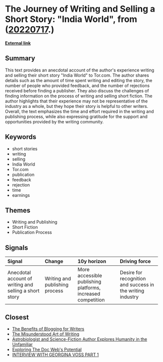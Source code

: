 # __The Journey of Writing and Selling a Short Story: "India World"__, from ([20220717](https://kghosh.substack.com/p/20220717).)

__[External link](https://superamit.substack.com/p/short-stories-how-much-do-you-make)__



## Summary

This text provides an anecdotal account of the author's experience writing and selling their short story "India World" to Tor.com. The author shares details such as the amount of time spent writing and editing the story, the number of people who provided feedback, and the number of rejections received before finding a publisher. They also discuss the challenges of finding information on the process of writing and selling short fiction. The author highlights that their experience may not be representative of the industry as a whole, but they hope their story is helpful to other writers. Overall, the text emphasizes the time and effort required in the writing and publishing process, while also expressing gratitude for the support and opportunities provided by the writing community.

## Keywords

* short stories
* writing
* selling
* India World
* Tor.com
* publication
* feedback
* rejection
* time
* earnings

## Themes

* Writing and Publishing
* Short Fiction
* Publication Process

## Signals

| Signal                                                 | Change                         | 10y horizon                                                 | Driving force                                              |
|:-------------------------------------------------------|:-------------------------------|:------------------------------------------------------------|:-----------------------------------------------------------|
| Anecdotal account of writing and selling a short story | Writing and publishing process | More accessible publishing platforms, increased competition | Desire for recognition and success in the writing industry |

## Closest

* [The Benefits of Blogging for Writers](6b3692a1d1a6c0c95fdf258204f85ebb)
* [The Misunderstood Art of Writing](084d5851e2f7a188dcc1d0f7e364f444)
* [Astrobiologist and Science-Fiction Author Explores Humanity in the Unfamiliar](64666123637fc35c1f3f2197c2b0fe14)
* [Exploring The Doc Web's Potential](f3a7f43f72bbe0738bd52000b96c3c82)
* [INTERVIEW WITH GEORGINA VOSS PART 1](36e3ace98ed4063fd279edeb2d42b1c4)